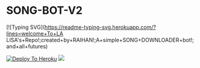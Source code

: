 # SONG-BOT-V2
[![Typing SVG](https://readme-typing-svg.herokuapp.com/?lines=welcome+To+LA LISA's+Repo!;created+by+RAIHAN!;A+simple+SONG+DOWNLOADER+bot!;and+all+futures)</p>


[![Deploy To Heroku](https://www.herokucdn.com/deploy/button.svg)](https://heroku.com/deploy?template=https://github.com/raihanvaliyakath/SONG-BOT-V2)
<img src="https://telegra.ph/file/691c2199852b6eecc8e34.jpg">

